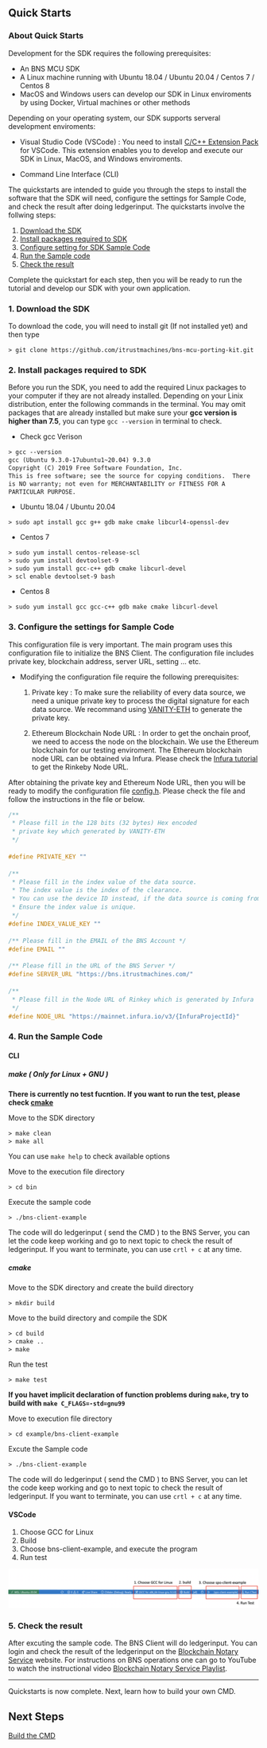 ## Quick Starts

### About Quick Starts

Development for the SDK requires the following prerequisites:

- An BNS MCU SDK
- A Linux machine running with Ubuntu 18.04 / Ubuntu 20.04 / Centos 7 / Centos 8
- MacOS and Windows users can develop our SDK in Linux enviroments by using Docker, Virtual machines or other methods

Depending on your operating system, our SDK supports serveral development enviroments:

- Visual Studio Code (VSCode) : You need to install [C/C++ Extension Pack](https://marketplace.visualstudio.com/items?itemName=ms-vscode.cpptools-extension-pack) for VSCode. This extension enables you to develop and execute our SDK in Linux, MacOS, and Windows enviroments.

- Command Line Interface (CLI)

The quickstarts are intended to guide you through the steps to install the software that the SDK will need, configure the settings for Sample Code, and check the result after doing ledgerinput. The quickstarts involve the follwing steps:

<!-- no toc -->
1. [Download the SDK](#1-download-the-sdk)
2. [Install packages required to SDK](#2-install-packages-required-to-SDK)
3. [Configure setting for SDK Sample Code](#3-configure-the-settings-for-sample-code)
4. [Run the Sample code](#4-run-the-sample-code)
5. [Check the result](#5-check-the-result)

Complete the quickstart for each step, then you will be ready to run the tutorial and develop our SDK with your own application.

### 1. Download the SDK

To download the code, you will need to install git (If not installed yet) and then type

```shell
> git clone https://github.com/itrustmachines/bns-mcu-porting-kit.git
```

### 2. Install packages required to SDK

Before you run the SDK, you need to add the required Linux packages to your computer if they are not already installed. Depending on your Linix distribution, enter the following commands in the terminal. You may omit packages that are already installed but make sure your **gcc version is higher than 7.5**, you can type `gcc --version` in terminal to check.

- Check gcc Verison
  
```shell
> gcc --version
gcc (Ubuntu 9.3.0-17ubuntu1~20.04) 9.3.0
Copyright (C) 2019 Free Software Foundation, Inc.
This is free software; see the source for copying conditions.  There is NO warranty; not even for MERCHANTABILITY or FITNESS FOR A PARTICULAR PURPOSE.
```

- Ubuntu 18.04 / Ubuntu 20.04

```shell
> sudo apt install gcc g++ gdb make cmake libcurl4-openssl-dev
```

- Centos 7

```shell
> sudo yum install centos-release-scl
> sudo yum install devtoolset-9
> sudo yum install gcc-c++ gdb cmake libcurl-devel
> scl enable devtoolset-9 bash
```

- Centos 8

```shell
> sudo yum install gcc gcc-c++ gdb make cmake libcurl-devel
```

### 3. Configure the settings for Sample Code

This configuration file is very important. The main program uses this configuration file to initialize the BNS Client. The configuration file includes private key, blockchain address, server URL, setting ... etc.

- Modifying the configuration file require the following prerequisites:
  1. Private key : To make sure the reliability of every data source, we need a unique private key to process the digital signature for each data source. We recommand using [VANITY-ETH](https://vanity-eth.tk/) to generate the private key.
  
  2. Ethereum Blockchain Node URL : In order to get the onchain proof, we need to access the node on the blockchain. We use the Ethereum blockchain for our testing enviroment. The Ethereum blockchain node URL can be obtained via Infura. Please check the [Infura tutorial](infura_en.md) to get the Rinkeby Node URL.

After obtaining the private key and Ethereum Node URL, then you will be ready to modify the configuration file [config.h](../example/bns-client-example/config.h). Please check the file and follow the instructions in the file or below.

```C
/**
 * Please fill in the 128 bits (32 bytes) Hex encoded
 * private key which generated by VANITY-ETH
 */ 

#define PRIVATE_KEY "" 

/** 
 * Please fill in the index value of the data source. 
 * The index value is the index of the clearance. 
 * You can use the device ID instead, if the data source is coming from a device.
 * Ensure the index value is unique.
 */
#define INDEX_VALUE_KEY ""

/** Please fill in the EMAIL of the BNS Account */
#define EMAIL ""

/** Please fill in the URL of the BNS Server */
#define SERVER_URL "https://bns.itrustmachines.com/" 

/** 
 * Please fill in the Node URL of Rinkey which is generated by Infura
 */
#define NODE_URL "https://mainnet.infura.io/v3/{InfuraProjectId}" 
```

### 4. Run the Sample Code

#### CLI
##### make ( Only for Linux + GNU )

**There is currently no test fucntion. If you want to run the test, please check [cmake](#cmake)**

Move to the SDK directory

```shell
> make clean
> make all
```

You can use `make help` to check available options

Move to the execution file directory

```shell
> cd bin
```

Execute the sample code

```shell
> ./bns-client-example
```

The code will do ledgerinput ( send the CMD ) to the BNS Server, you can let the code keep working and go to next topic to check the result of ledgerinput. If you want to terminate, you can use `crtl + c` at any time.

##### cmake

Move to the SDK directory and create the build directory

```shell
> mkdir build
```

Move to the build directory and compile the SDK

```shell
> cd build
> cmake ..
> make
```

Run the test
```shell
> make test
```

**If you havet implicit declaration of function problems during `make`, try to build with `make C_FLAGS=-std=gnu99`**

Move to execution file directory

```shell
> cd example/bns-client-example
```

Excute the Sample code

```shell
> ./bns-client-example
```

The code will do ledgerinput ( send the CMD ) to BNS Server, you can let the code keep working and go to next topic to check the result of ledgerinput. If you want to terminate, you can use `crtl + c` at any time.

#### VSCode

1. Choose GCC for Linux
2. Build
3. Choose bns-client-example, and execute the program
4. Run test

![vscode](../image/vscode.png)

### 5. Check the result

After excuting the sample code. The BNS Client will do ledgerinput. You can login and check the result of the ledgerinput on the [Blockchain Notary Service](https://bns.itrustmachines.com/) website. For instructions on BNS operations one can go to YouTube to watch the instructional video [Blockchain Notary Service Playlist](https://youtube.com/playlist?list=PL9mBKnNjNC1K0XiH9EL65QljN6Agf4k42).

----
Quickstarts is now complete. Next, learn how to build your own CMD.

## Next Steps

[Build the CMD](./cmd_en.md)
